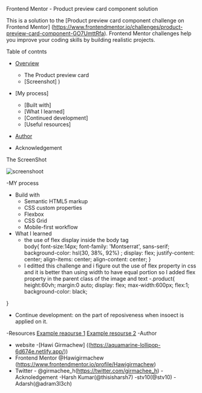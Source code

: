Frontend Mentor - Product preview card component solution

This is a solution to the [Product preview card component challenge on Frontend Mentor]
(https://www.frontendmentor.io/challenges/product-preview-card-component-GO7UmttRfa). 
Frontend Mentor challenges help you improve your coding skills by building realistic projects. 

Table of contnts
- [Overview](#overview)
  - The Product preview card
  - [Screenshot] )
   
- [My process] 
  - [Built with] 
  - [What I learned] 
  - [Continued development] 
  - [Useful resources] 
- [Author](#author)
- Acknowledgement

The ScreenShot
   
![screenshoot](https://user-images.githubusercontent.com/88828065/187650438-933de369-c719-4339-b2bc-849c0ea9b6be.PNG)

-MY process
  - Build with  
     - Semantic HTML5 markup
     - CSS custom properties
     - Flexbox
     - CSS Grid
     - Mobile-first workflow
  - What I learned
      - the use  of flex display inside the body tag  
        body{
    font-size:14px;
    font-family: 'Montserrat', sans-serif;
    background-color: hsl(30, 38%, 92%) ;
    display: flex;
    justify-content: center;
    align-items: center;
    align-content: center;
}
    - I editted this challenge and i figure out the use of flex property in css and it is better than using width to have equal portion so I added flex property 
        in the parent class of the image and text 
            -.product{
    height:60vh;
    margin:0 auto;
    display: flex;
    max-width:600px;
    flex:1;
    background-color: black;
    
}
        
- Continue development: on the part of reposiveness  when insoect is applied on it.
      
 -Resources
   [Example reaourse 1](https://www.youtube.com/watch?v=fYq5PXgSsbE&t=3s)
   [Example resourse 2](https://www.youtube.com/watch?v=sTB5Z7cmtws)
 -Author
   - website -[Hawi Girmachew] ((https://aquamarine-lollipop-6d674e.netlify.app/))
   - Frontend Mentor @Hawigirmachew (https://www.frontendmentor.io/profile/Hawigirmachew)
   - Twitter - @girmachee_h(https://twitter.com/girmachee_h)
 -Acknoledgement
    -Harsh Kumar(@thisisharsh7)
    -stv10(@stv10)
    -Adarsh(@adram3l3ch)

    
